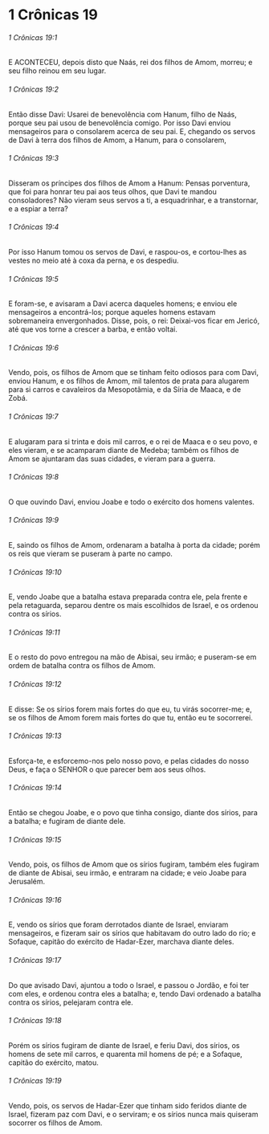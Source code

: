 # 1 Crônicas 19

###### 1 Crônicas 19:1

E ACONTECEU, depois disto que Naás, rei dos filhos de Amom, morreu; e seu filho reinou em seu lugar.

###### 1 Crônicas 19:2

Então disse Davi: Usarei de benevolência com Hanum, filho de Naás, porque seu pai usou de benevolência comigo. Por isso Davi enviou mensageiros para o consolarem acerca de seu pai. E, chegando os servos de Davi à terra dos filhos de Amom, a Hanum, para o consolarem,

###### 1 Crônicas 19:3

Disseram os príncipes dos filhos de Amom a Hanum: Pensas porventura, que foi para honrar teu pai aos teus olhos, que Davi te mandou consoladores? Não vieram seus servos a ti, a esquadrinhar, e a transtornar, e a espiar a terra?

###### 1 Crônicas 19:4

Por isso Hanum tomou os servos de Davi, e raspou-os, e cortou-lhes as vestes no meio até à coxa da perna, e os despediu.

###### 1 Crônicas 19:5

E foram-se, e avisaram a Davi acerca daqueles homens; e enviou ele mensageiros a encontrá-los; porque aqueles homens estavam sobremaneira envergonhados. Disse, pois, o rei: Deixai-vos ficar em Jericó, até que vos torne a crescer a barba, e então voltai.

###### 1 Crônicas 19:6

Vendo, pois, os filhos de Amom que se tinham feito odiosos para com Davi, enviou Hanum, e os filhos de Amom, mil talentos de prata para alugarem para si carros e cavaleiros da Mesopotâmia, e da Síria de Maaca, e de Zobá.

###### 1 Crônicas 19:7

E alugaram para si trinta e dois mil carros, e o rei de Maaca e o seu povo, e eles vieram, e se acamparam diante de Medeba; também os filhos de Amom se ajuntaram das suas cidades, e vieram para a guerra.

###### 1 Crônicas 19:8

O que ouvindo Davi, enviou Joabe e todo o exército dos homens valentes.

###### 1 Crônicas 19:9

E, saindo os filhos de Amom, ordenaram a batalha à porta da cidade; porém os reis que vieram se puseram à parte no campo.

###### 1 Crônicas 19:10

E, vendo Joabe que a batalha estava preparada contra ele, pela frente e pela retaguarda, separou dentre os mais escolhidos de Israel, e os ordenou contra os sírios.

###### 1 Crônicas 19:11

E o resto do povo entregou na mão de Abisai, seu irmão; e puseram-se em ordem de batalha contra os filhos de Amom.

###### 1 Crônicas 19:12

E disse: Se os sírios forem mais fortes do que eu, tu virás socorrer-me; e, se os filhos de Amom forem mais fortes do que tu, então eu te socorrerei.

###### 1 Crônicas 19:13

Esforça-te, e esforcemo-nos pelo nosso povo, e pelas cidades do nosso Deus, e faça o SENHOR o que parecer bem aos seus olhos.

###### 1 Crônicas 19:14

Então se chegou Joabe, e o povo que tinha consigo, diante dos sírios, para a batalha; e fugiram de diante dele.

###### 1 Crônicas 19:15

Vendo, pois, os filhos de Amom que os sírios fugiram, também eles fugiram de diante de Abisai, seu irmão, e entraram na cidade; e veio Joabe para Jerusalém.

###### 1 Crônicas 19:16

E, vendo os sírios que foram derrotados diante de Israel, enviaram mensageiros, e fizeram sair os sírios que habitavam do outro lado do rio; e Sofaque, capitão do exército de Hadar-Ezer, marchava diante deles.

###### 1 Crônicas 19:17

Do que avisado Davi, ajuntou a todo o Israel, e passou o Jordão, e foi ter com eles, e ordenou contra eles a batalha; e, tendo Davi ordenado a batalha contra os sírios, pelejaram contra ele.

###### 1 Crônicas 19:18

Porém os sírios fugiram de diante de Israel, e feriu Davi, dos sírios, os homens de sete mil carros, e quarenta mil homens de pé; e a Sofaque, capitão do exército, matou.

###### 1 Crônicas 19:19

Vendo, pois, os servos de Hadar-Ezer que tinham sido feridos diante de Israel, fizeram paz com Davi, e o serviram; e os sírios nunca mais quiseram socorrer os filhos de Amom.

